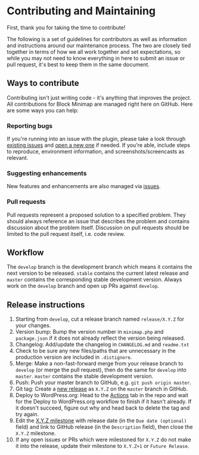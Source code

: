 # Contributing and Maintaining

First, thank you for taking the time to contribute!

The following is a set of guidelines for contributors as well as information and instructions around our maintenance process. The two are closely tied together in terms of how we all work together and set expectations, so while you may not need to know everything in here to submit an issue or pull request, it's best to keep them in the same document.

## Ways to contribute

Contributing isn't just writing code - it's anything that improves the project. All contributions for Block Minimap are managed right here on GitHub. Here are some ways you can help:

### Reporting bugs

If you're running into an issue with the plugin, please take a look through [existing issues](https://github.com/adamsilverstein/minimap/issues) and [open a new one](https://github.com/adamsilverstein/minimap/issues/new) if needed. If you're able, include steps to reproduce, environment information, and screenshots/screencasts as relevant.

### Suggesting enhancements

New features and enhancements are also managed via [issues](https://github.com/adamsilverstein/minimap/issues).

### Pull requests

Pull requests represent a proposed solution to a specified problem. They should always reference an issue that describes the problem and contains discussion about the problem itself. Discussion on pull requests should be limited to the pull request itself, i.e. code review.

## Workflow

The `develop` branch is the development branch which means it contains the next version to be released. `stable` contains the current latest release and `master` contains the corresponding stable development version. Always work on the `develop` branch and open up PRs against `develop`.

## Release instructions

1. Starting from `develop`, cut a release branch named `release/X.Y.Z` for your changes.
2. Version bump: Bump the version number in `minimap.php` and `package.json` if it does not already reflect the version being released.
3. Changelog: Add/update the changelog in `CHANGELOG.md` and `readme.txt`
4. Check to be sure any new files/paths that are unnecessary in the production version are included in `.distignore`.
5. Merge: Make a non-fast-forward merge from your release branch to `develop` (or merge the pull request), then do the same for `develop` into `master`. `master` contains the stable development version.
6. Push: Push your master branch to GitHub, e.g. `git push origin master`.
7. Git tag: Create a [new release](https://github.com/adamsilverstein/minimap/releases/new) as `X.Y.Z` on the `master` branch in GitHub.
8. Deploy to WordPress.org: Head to the [Actions](https://github.com/adamsilverstein/minimap/actions) tab in the repo and wait for the Deploy to WordPress.org workflow to finish if it hasn't already. If it doesn't succeed, figure out why and head back to delete the tag and try again.
9. Edit the [X.Y.Z milestone](https://github.com/adamsilverstein/minimap/milestone/#) with release date (in the `Due date (optional)` field) and link to GitHub release (in the `Description` field), then close the `X.Y.Z` milestone.
10. If any open issues or PRs which were milestoned for `X.Y.Z` do not make it into the release, update their milestone to `X.Y.Z+1` or `Future Release`.
